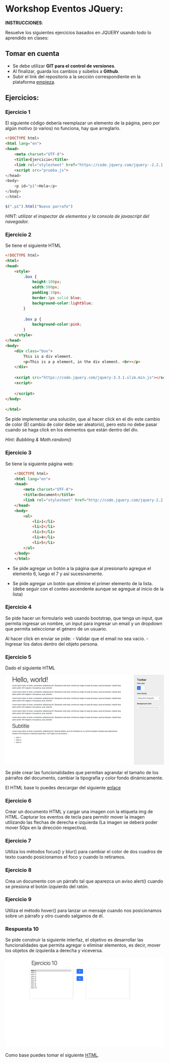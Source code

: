 # Workshop Eventos JQuery:


**INSTRUCCIONES**:

Resuelve los siguientes ejercicios basados en JQUERY usando todo lo aprendido en clases:

## Tomar en cuenta

- Se debe utilizar **GIT para el control de versiones**.
- Al finalizar, guarda los cambios y súbelos a **Github**.
- Subir el link del repositorio a la sección correspondiente en la plataforma [empieza](https://empieza.desafiolatam.com "Desafío Latam").

## Ejercicios:

### Ejercicio 1

El siguiente código debería reemplazar un elemento de la página, pero por algún motivo (o varios) no funciona, hay que arreglarlo.

```html
<!DOCTYPE html>
<html lang="en">
<head>
    <meta charset="UTF-8">
    <title>Ejercicio</title>
    <link rel="stylesheet" href="https://code.jquery.com/jquery-­‐2.2.1.min.js">
    <script src="prueba.js">
</head>
<body>
    <p id="p1">Hola</p>
</body>
</html>

```

```javascript
$(".p1").html("Nuevo parrafo")
```

*HINT: utilizar el inspector de elementos y la consola de javascript del navegador.*

### Ejercicio 2

Se tiene el siguiente HTML 

```html
<!DOCTYPE html>
<html>
<head>
    <style>
        .box {
            height:100px;
            width:500px;
            padding:10px;
            border:1px solid blue;
            background-color:lightblue;
        }
	
        .box p {
            background-color:pink;
        }
    </style>
</head>
<body>
    <div class="box">
        This is a div element.
        <p>This is a p element, in the div element. <br></p>
    </div>
	
    <script src="https://code.jquery.com/jquery-3.3.1.slim.min.js"></script>
    <script>
        
    </script>
</body>
	
</html>
```
Se pide implementar una solución, que al hacer click en el div este cambio de color (El cambio de color debe ser aleatorio), pero esto no debe pasar cuando se haga click en los elementos que están dentro del div. 

*Hint: Bubbling & Math.random()*

### Ejercicio 3
Se tiene la siguiente página web:

```html
	<!DOCTYPE html>
	<html lang="en">
	<head>
	    <meta charset="UTF-8">
	    <title>Document</title>
	    <link rel="stylesheet" href="http://code.jquery.com/jquery‐2.2.1.js">
	</head>
	<body>
	    <ul>
	        <li>1</li>
	        <li>2</li>
	        <li>3</li>
	        <li>4</li>
	        <li>5</li>
	    </ul>
	</body>
	</html>
```

* Se pide agregar un botón a la página que al presionarlo agregue el elemento 6, luego el 7 y así sucesivamente.

* Se pide agregar un botón que elimine el primer elemento de la lista. (debe seguir con el conteo ascendente aunque se agregue al inicio de la lista)

### Ejercicio 4
Se pide hacer un formulario web usando bootstrap, que tenga un input, que permita ingresar un nombre, un input para ingresar un email y un dropdown que permita seleccionar el género de un usuario.

Al hacer click en enviar se pide:
	- Validar que el email no sea vacío.
	- Ingresar los datos dentro del objeto persona.

### Ejercicio 5
Dado el siguiente HTML

![alt text](src/images/ejercicio_5.png "Ejercicio 5")

Se pide crear las funcionalidades que permitan agrandar el tamaño de los párrafos del documento, cambiar la tipografía y color fondo dinámicamente.

El HTML base lo puedes descargar del siguiente [enlace](src/html/ejercicio5.html)

### Ejercicio 6
Crear un documento HTML y cargar una imagen con la etiqueta img de HTML. Capturar los eventos de tecla para permitir mover la imagen utilizando las flechas de derecha e izquierda (La imagen se deberá poder mover 50px en la dirección respectiva).

### Ejercicio 7
Utiliza los métodos focus() y blur() para cambiar el color de dos cuadros de texto cuando posicionamos el foco y cuando lo retiramos.

### Ejercicio 8 
Crea un documento con un párrafo tal que aparezca un aviso alert() cuando se presiona el botón izquierdo del ratón.

### Ejercicio 9
Utiliza el método hover() para lanzar un mensaje cuando nos posicionamos sobre un párrafo y otro cuando salgamos de él.

### Respuesta 10

Se pide construir la siguiente interfaz, el objetivo es desarrollar las funcionalidades que permita agregar o eliminar elementos, es decir, mover los objetos de izquierda a derecha y viceversa.

![alt text](src/images/ejercicio_10.png "Ejercicio 14")

Como base puedes tomar el siguiente [HTML](src/html/ejercicio10.html).